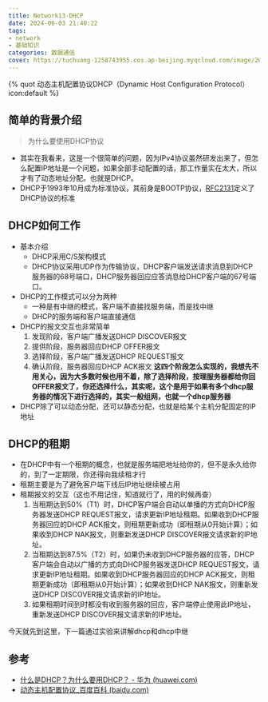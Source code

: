 ```yaml
---
title: Network13-DHCP
date: 2024-06-03 21:40:22
tags:
- network
- 基础知识
categories: 数据通信
cover: https://tuchuang-1258743955.cos.ap-beijing.myqcloud.com/image/20240603214149.png
---
```

{% quot 动态主机配置协议DHCP（Dynamic Host Configuration Protocol） icon:default %}
## 简单的背景介绍
> 为什么要使用DHCP协议
- 其实在我看来，这是一个很简单的问题，因为IPv4协议虽然研发出来了，但怎么配置IP地址是一个问题，如果全部手动配置的话，那工作量实在太大，所以才有了动态地址分配。也就是DHCP。
- DHCP于1993年10月成为标准协议，其前身是BOOTP协议，[RFC2131](https://www.rfc-editor.org/rfc/rfc2131)定义了DHCP协议的标准

## DHCP如何工作
- 基本介绍
	- DHCP采用C/S架构模式
	- DHCP协议采用UDP作为传输协议，DHCP客户端发送请求消息到DHCP服务器的68号端口，DHCP服务器回应应答消息给DHCP客户端的67号端口。
- DHCP的工作模式可以分为两种
	- 一种是有中继的模式，客户端不直接找服务端，而是找中继
	- DHCP的服务端和客户端直接通信
- DHCP的报文交互也非常简单
	1. 发现阶段，客户端广播发送DHCP DISCOVER报文
	2. 提供阶段，服务器回应DHCP OFFER报文
	3. 选择阶段，客户端广播发送DHCP REQUEST报文
	4. 确认阶段，服务器回应DHCP ACK报文
	   **这四个阶段怎么实现的，我想先不用关心，因为大多数时候也用不着，除了选择阶段，按理服务器都给你回OFFER报文了，你还选择什么，其实呢，这个是用于如果有多个dhcp服务器的情况下进行选择的，其实一般组网，也就一个dhcp服务器**
- DHCP除了可以动态分配，还可以静态分配，也就是给某个主机分配固定的IP地址

## DHCP的租期
- 在DHCP中有一个租期的概念，也就是服务端把地址给你的，但不是永久给你的，到了一定期限，你还得向我续租才行
- 租期主要是为了避免客户端下线后IP地址继续被占用
- 租期报文的交互（这也不用记住，知道就行了，用的时候再查）
	1. 当租期达到50%（T1）时，DHCP客户端会自动以单播的方式向DHCP服务器发送DHCP REQUEST报文，请求更新IP地址租期。如果收到DHCP服务器回应的DHCP ACK报文，则租期更新成功（即租期从0开始计算）；如果收到DHCP NAK报文，则重新发送DHCP DISCOVER报文请求新的IP地址。
	2. 当租期达到87.5%（T2）时，如果仍未收到DHCP服务器的应答，DHCP客户端会自动以广播的方式向DHCP服务器发送DHCP REQUEST报文，请求更新IP地址租期。如果收到DHCP服务器回应的DHCP ACK报文，则租期更新成功（即租期从0开始计算）；如果收到DHCP NAK报文，则重新发送DHCP DISCOVER报文请求新的IP地址。
	3. 如果租期时间到时都没有收到服务器的回应，客户端停止使用此IP地址，重新发送DHCP DISCOVER报文请求新的IP地址。

今天就先到这里，下一篇通过实验来讲解dhcp和dhcp中继

## 参考
- [什么是DHCP？为什么要用DHCP？ - 华为 (huawei.com)](https://info.support.huawei.com/info-finder/encyclopedia/zh/DHCP.html)
- [动态主机配置协议_百度百科 (baidu.com)](https://baike.baidu.com/item/%E5%8A%A8%E6%80%81%E4%B8%BB%E6%9C%BA%E9%85%8D%E7%BD%AE%E5%8D%8F%E8%AE%AE/10778663)